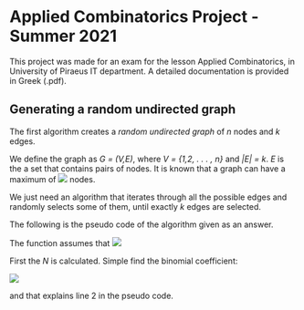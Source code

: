 # Applied Combinatorics Project - Summer 2021
This project was made for an exam for the lesson Applied Combinatorics, in University of Piraeus IT department.
A detailed documentation is provided in Greek (.pdf).

## Generating a random undirected graph

The first algorithm creates a *random undirected graph* of *n* nodes and *k* edges.

We define the graph as *G = (V,E)*, where *V = {1,2, . . . , n}* and *|E| = k*. *E* is the a set that contains pairs of nodes. It is known that a graph can have a maximum of <img src="https://render.githubusercontent.com/render/math?math=N = \binom{n}{2}"> nodes.

We just need an algorithm that iterates through all the possible edges and
randomly selects some of them, until exactly $k$ edges are selected.

The following is the pseudo code of the algorithm given as an answer.


The function assumes that <img src="https://render.githubusercontent.com/render/math?math=k \le \binom{n}{2}">

First the $N$ is calculated. Simple find the binomial coefficient:


<img src="https://render.githubusercontent.com/render/math?math=N = \binom{n}{2} = \frac{n!}{2!(n-2)!} = \frac{(n-1)n}{2}">

and that explains line 2 in the pseudo code.